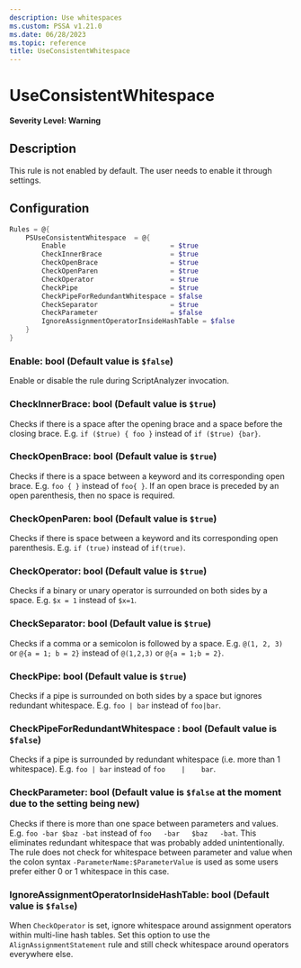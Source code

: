 ```yaml
---
description: Use whitespaces
ms.custom: PSSA v1.21.0
ms.date: 06/28/2023
ms.topic: reference
title: UseConsistentWhitespace
---
```

# UseConsistentWhitespace

**Severity Level: Warning**

## Description

This rule is not enabled by default. The user needs to enable it through settings.

## Configuration

```powershell
Rules = @{
    PSUseConsistentWhitespace  = @{
        Enable                          = $true
        CheckInnerBrace                 = $true
        CheckOpenBrace                  = $true
        CheckOpenParen                  = $true
        CheckOperator                   = $true
        CheckPipe                       = $true
        CheckPipeForRedundantWhitespace = $false
        CheckSeparator                  = $true
        CheckParameter                  = $false
        IgnoreAssignmentOperatorInsideHashTable = $false
    }
}
```

### Enable: bool (Default value is `$false`)

Enable or disable the rule during ScriptAnalyzer invocation.

### CheckInnerBrace: bool (Default value is `$true`)

Checks if there is a space after the opening brace and a space before the closing brace. E.g.
`if ($true) { foo }` instead of `if ($true) {bar}`.

### CheckOpenBrace: bool (Default value is `$true`)

Checks if there is a space between a keyword and its corresponding open brace. E.g. `foo { }`
instead of `foo{ }`. If an open brace is preceded by an open parenthesis, then no space is required.

### CheckOpenParen: bool (Default value is `$true`)

Checks if there is space between a keyword and its corresponding open parenthesis. E.g. `if (true)`
instead of `if(true)`.

### CheckOperator: bool (Default value is `$true`)

Checks if a binary or unary operator is surrounded on both sides by a space. E.g. `$x = 1` instead
of `$x=1`.

### CheckSeparator: bool (Default value is `$true`)

Checks if a comma or a semicolon is followed by a space. E.g. `@(1, 2, 3)` or `@{a = 1; b = 2}`
instead of `@(1,2,3)` or `@{a = 1;b = 2}`.

### CheckPipe: bool (Default value is `$true`)

Checks if a pipe is surrounded on both sides by a space but ignores redundant whitespace. E.g.
`foo | bar` instead of `foo|bar`.

### CheckPipeForRedundantWhitespace : bool (Default value is `$false`)

Checks if a pipe is surrounded by redundant whitespace (i.e. more than 1 whitespace). E.g.
`foo | bar` instead of `foo    |    bar`.

### CheckParameter: bool (Default value is `$false` at the moment due to the setting being new)

Checks if there is more than one space between parameters and values. E.g. `foo -bar $baz -bat`
instead of `foo   -bar   $baz   -bat`. This eliminates redundant whitespace that was probably added
unintentionally. The rule does not check for whitespace between parameter and value when the colon
syntax `-ParameterName:$ParameterValue` is used as some users prefer either 0 or 1 whitespace in
this case.

### IgnoreAssignmentOperatorInsideHashTable: bool (Default value is `$false`)

When `CheckOperator` is set, ignore whitespace around assignment operators within multi-line hash
tables. Set this option to use the `AlignAssignmentStatement` rule and still check whitespace around
operators everywhere else.

